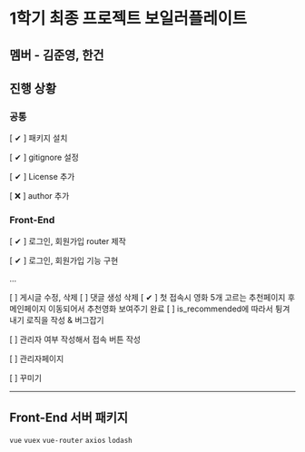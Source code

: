 # 1학기 최종 프로젝트 보일러플레이트

## 멤버 - 김준영, 한건


## 진행 상황


### 공통

[ ✔ ] 패키지 설치

[ ✔ ] gitignore 설정

[ ✔ ] License 추가

[ ❌ ] author 추가



### Front-End

[ ✔ ] 로그인, 회원가입 router 제작

[ ✔ ] 로그인, 회원가입 기능 구현

...

[  ]  게시글 수정, 삭제
[  ] 댓글 생성 삭제
[ ✔ ] 첫 접속시 영화 5개 고르는 추천페이지 후 메인페이지 이동되어서 추천영화 보여주기 완료
[  ] is_recommended에 따라서 튕겨내기 로직을 작성 & 버그잡기

[  ] 관리자 여부 작성해서 접속 버튼 작성

[  ] 관리자페이지

[  ] 꾸미기 



---

## Front-End 서버 패키지

``vue``
``vuex``
``vue-router``
``axios``
``lodash``

